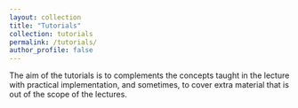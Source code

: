 ```yaml
---
layout: collection
title: "Tutorials"
collection: tutorials
permalink: /tutorials/
author_profile: false
---
```


The aim of the tutorials is to complements the concepts taught in the lecture with practical implementation, and sometimes, to cover extra material that is out of the scope of the lectures. 